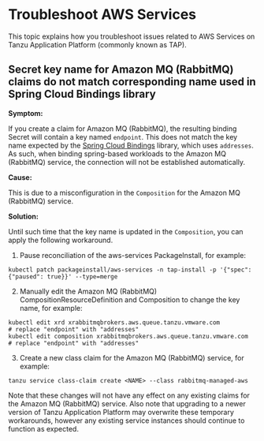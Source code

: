 # Troubleshoot AWS Services

This topic explains how you troubleshoot issues related to AWS Services on Tanzu Application Platform
(commonly known as TAP).

## <a id="private-reg"></a> Secret key name for Amazon MQ (RabbitMQ) claims do not match corresponding name used in Spring Cloud Bindings library

**Symptom:**

If you create a claim for Amazon MQ (RabbitMQ), the resulting binding Secret will contain a key named `endpoint`. This does
not match the key name expected by the [Spring Cloud Bindings](https://github.com/spring-cloud/spring-cloud-bindings)
library, which uses `addresses`. As such, when binding spring-based workloads to the Amazon MQ (RabbitMQ) service, the
connection will not be established automatically.

**Cause:**

This is due to a misconfiguration in the `Composition` for the Amazon MQ (RabbitMQ) service.

**Solution:**

Until such time that the key name is updated in the `Composition`, you can apply the following workaround.

1. Pause reconciliation of the aws-services PackageInstall, for example:

```console
kubectl patch packageinstall/aws-services -n tap-install -p '{"spec":{"paused": true}}' --type=merge
```

2. Manually edit the Amazon MQ (RabbitMQ) CompositionResourceDefinition and Composition to change the key name, for example:

```console
kubectl edit xrd xrabbitmqbrokers.aws.queue.tanzu.vmware.com
# replace "endpoint" with "addresses"
kubectl edit composition xrabbitmqbrokers.aws.queue.tanzu.vmware.com
# replace "endpoint" with "addresses"
```

3. Create a new class claim for the Amazon MQ (RabbitMQ) service, for example:

```
tanzu service class-claim create <NAME> --class rabbitmq-managed-aws
```

Note that these changes will not have any effect on any existing claims for the Amazon MQ (RabbitMQ) service.
Also note that upgrading to a newer version of Tanzu Application Platform may overwrite these temporary workarounds, however
any existing service instances should continue to function as expected.
